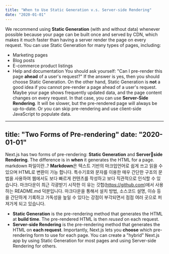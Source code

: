 ```yaml
---
title: "When to Use Static Generation v.s. Server-side Rendering"
date: "2020-01-01"
---
```

We recommend using **Static Generation** (with and without data)
whenever possible because your page can be built once and served by
CDN, which makes it much faster than having a server render the page on
every request.
You can use Static Generation for many types of pages, including:
- Marketing pages
- Blog posts
- E-commerce product listings
- Help and documentation
You should ask yourself: "Can I pre-render this page **ahead** of a
user's request?" If the answer is yes, then you should choose Static
Generation.
On the other hand, Static Generation is **not** a good idea if you
cannot pre-render a page ahead of a user's request. Maybe your page
shows frequently updated data, and the page content changes on every
request.
In that case, you can use **Server-Side Rendering**. It will be slower,
but the pre-rendered page will always be up-to-date. Or you can skip
pre-rendering and use client-side JavaScript to populate data.
---
title: "Two Forms of Pre-rendering"
date: "2020-01-01"
---
Next.js has two forms of pre-rendering: **Static Generation** and **Serverside Rendering**. The difference is in **when** it generates the HTML for a
page.
markdown 파일이란..?
**Markdown**은 텍스트 기반의 마크업언어로 쉽게 쓰고 읽을 수 있으며 HTML로 변환이 가능
합니다. 특수기호와 문자를 이용한 매우 간단한 구조의 문법을 사용하여 웹에서도 보다 빠르게
컨텐츠를 작성하고 보다 직관적으로 인식할 수 있습니다. 마크다운이 최근 각광받기 시작한 이
유는 깃헙(https://github.com)에서 사용하는 README.md 덕분입니다. 마크다운을 통해서 설치
방법, 소스코드 설명, 이슈 등을 간단하게 기록하고 가독성을 높일 수 있다는 강점이 부각되면서
점점 여러 곳으로 퍼져가게 되고 있습니다.
- **Static Generation** is the pre-rendering method that generates the HTML
at **build time**. The pre-rendered HTML is then _reused_ on each request.
- **Server-side Rendering** is the pre-rendering method that generates the
HTML on **each request**.
Importantly, Next.js lets you **choose** which pre-rendering form to use for
each page. You can create a "hybrid" Next.js app by using Static Generation
for most pages and using Server-side Rendering for others.